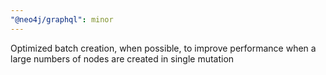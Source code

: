 ```yaml
---
"@neo4j/graphql": minor
---
```


Optimized batch creation, when possible, to improve performance when a large numbers of nodes are created in single mutation

